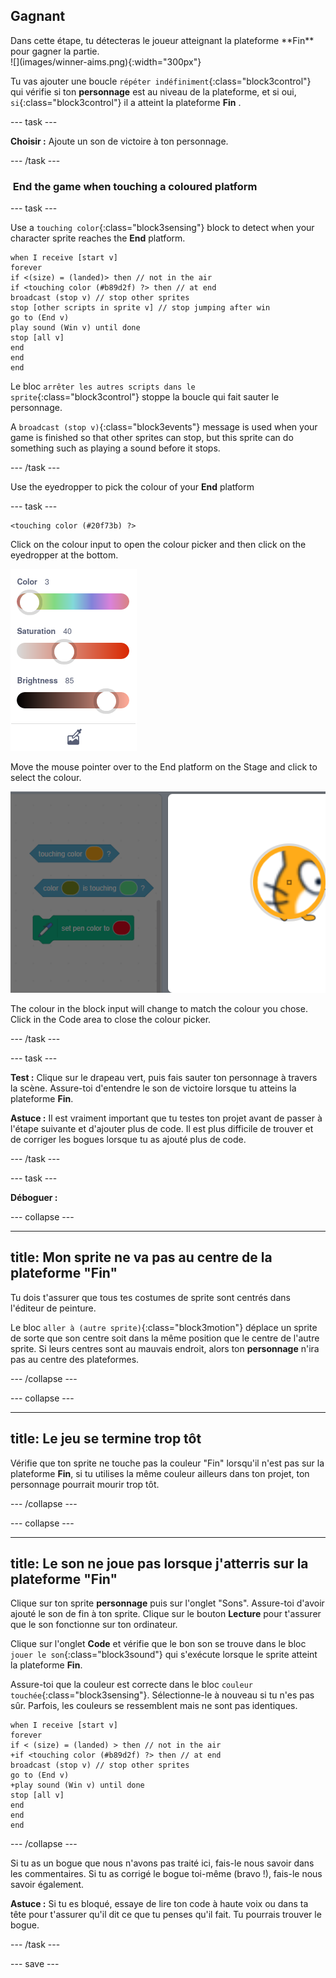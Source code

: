 ## Gagnant

<div style="display: flex; flex-wrap: wrap">
<div style="flex-basis: 200px; flex-grow: 1; margin-right: 15px;">
Dans cette étape, tu détecteras le joueur atteignant la plateforme **Fin** pour gagner la partie. 
</div>
<div>
![](images/winner-aims.png){:width="300px"}
</div>
</div>

Tu vas ajouter une boucle `répéter indéfiniment`{:class="block3control"} qui vérifie si ton **personnage** est au niveau de la plateforme, et si oui, `si`{:class="block3control"} il a atteint la plateforme **Fin** .

--- task ---

**Choisir :** Ajoute un son de victoire à ton personnage.

--- /task ---

###  End the game when touching a coloured platform

--- task ---

Use a `touching color`{:class="block3sensing"} block to detect when your character sprite reaches the **End** platform.


```blocks3
when I receive [start v]
forever
if <(size) = (landed)> then // not in the air
if <touching color (#b89d2f) ?> then // at end
broadcast (stop v) // stop other sprites
stop [other scripts in sprite v] // stop jumping after win
go to (End v)
play sound (Win v) until done
stop [all v]
end
end
end
```

Le bloc `arrêter les autres scripts dans le sprite`{:class="block3control"} stoppe la boucle qui fait sauter le personnage.

A `broadcast (stop v)`{:class="block3events"} message is used when your game is finished so that other sprites can stop, but this sprite can do something such as playing a sound before it stops.

--- /task ---

Use the eyedropper to pick the colour of your **End** platform

--- task ---

```blocks3
<touching color (#20f73b) ?>

```
Click on the colour input to open the colour picker and then click on the eyedropper at the bottom.

![](images/eye-dropper-tool.png)

Move the mouse pointer over to the End platform on the Stage and click to select the colour.

![](images/eye-dropper-stage.png)

The colour in the block input will change to match the colour you chose. Click in the Code area to close the colour picker.

--- /task ---

--- task ---

**Test :** Clique sur le drapeau vert, puis fais sauter ton personnage à travers la scène. Assure-toi d'entendre le son de victoire lorsque tu atteins la plateforme **Fin**.

**Astuce :** Il est vraiment important que tu testes ton projet avant de passer à l'étape suivante et d'ajouter plus de code. Il est plus difficile de trouver et de corriger les bogues lorsque tu as ajouté plus de code.

--- /task ---


--- task ---

**Déboguer :**

--- collapse ---

---
title: Mon sprite ne va pas au centre de la plateforme "Fin"
---

Tu dois t'assurer que tous tes costumes de sprite sont centrés dans l'éditeur de peinture.

Le bloc `aller à (autre sprite)`{:class="block3motion"} déplace un sprite de sorte que son centre soit dans la même position que le centre de l'autre sprite. Si leurs centres sont au mauvais endroit, alors ton **personnage** n'ira pas au centre des plateformes.

--- /collapse ---

--- collapse ---

---
title: Le jeu se termine trop tôt
---

Vérifie que ton sprite ne touche pas la couleur "Fin" lorsqu'il n'est pas sur la plateforme **Fin**, si tu utilises la même couleur ailleurs dans ton projet, ton personnage pourrait mourir trop tôt.

--- /collapse ---

--- collapse ---

---
title: Le son ne joue pas lorsque j'atterris sur la plateforme "Fin"
---

Clique sur ton sprite **personnage** puis sur l'onglet "Sons". Assure-toi d'avoir ajouté le son de fin à ton sprite. Clique sur le bouton **Lecture** pour t'assurer que le son fonctionne sur ton ordinateur.

Clique sur l'onglet **Code** et vérifie que le bon son se trouve dans le bloc `jouer le son`{:class="block3sound"} qui s'exécute lorsque le sprite atteint la plateforme **Fin**.

Assure-toi que la couleur est correcte dans le bloc `couleur touchée`{:class="block3sensing"}. Sélectionne-le à nouveau si tu n'es pas sûr. Parfois, les couleurs se ressemblent mais ne sont pas identiques.

```blocks3
when I receive [start v]
forever
if < (size) = (landed) > then // not in the air
+if <touching color (#b89d2f) ?> then // at end
broadcast (stop v) // stop other sprites
go to (End v)
+play sound (Win v) until done
stop [all v]
end
end
end
```

--- /collapse ---

Si tu as un bogue que nous n'avons pas traité ici, fais-le nous savoir dans les commentaires. Si tu as corrigé le bogue toi-même (bravo !), fais-le nous savoir également.

**Astuce :** Si tu es bloqué, essaye de lire ton code à haute voix ou dans ta tête pour t'assurer qu'il dit ce que tu penses qu'il fait. Tu pourrais trouver le bogue.

--- /task ---

--- save ---
